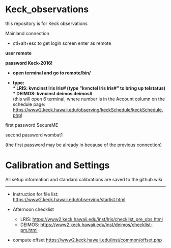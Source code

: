 # Keck_observations

this repository is for Keck observations


Mainland connection

- ctl+alt+esc to get login screen
enter as remote  

<b> user       remote </b>

<b> password   Keck-2016! </b>


- <b> open terminal and go to remote/bin/ </b>

- <b> type:   
      * LRIS: kvncinst    lris lris#  (type "kvnctel lris lris#" to bring up telstatus)
      * DEIMOS: kvncinst  deimos deimos#  
</b> (this will open 6 terminal, where number is in the Account column on the schedule page: https://www2.keck.hawaii.edu/observing/keckSchedule/keckSchedule.php)

first password    $ecureME

second password   wombat1

(the first password may be already in because of the previous connection)

# Calibration and Settings

All setup information and standard calibrations are saved to the github wiki

_______________________________________________________
- Instruction for file list:
https://www2.keck.hawaii.edu/observing/starlist.html


- Afternoon checklist 
    * LRIS: https://www2.keck.hawaii.edu/inst/lris/checklist_pre_obs.html
    * DEIMOS: https://www2.keck.hawaii.edu/inst/deimos/checklist-pm.html

- compute offset
https://www2.keck.hawaii.edu/inst/common/offset.php


